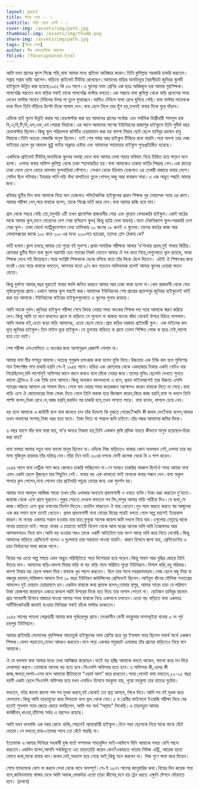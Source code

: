 ```yaml
---
layout: post
title: ফিরে দেখা -- ১
subtitle: বাড়ি থেকে ফেনী - ১
cover-img: /assets/img/path.jpg
thumbnail-img: /assets/img/thumb.png
share-img: /assets/img/path.jpg
tags: [ফিরে দেখা]
author: মীর মোসতাফিজ আহমেদ
fblink: /fbnotupdated.html
---
```

<p>
আমি যখন গ্রামের স্কুলে সিক্সে পড়ি,বাবা আমার মধ্যে প্রতিভা আবিষ্কার করেন।তিনি কুমিল্লায় সরকারি চাকরি করতেন। সপ্তাহ সপ্তাহ বাড়ি আসেন।বাড়িতে প্রাইভেট টিউটর রেখেছেন।আমাদের বাড়ির অনতিদূরে বৈরাগীহাট জুনিয়র স্কুলটি হাইস্কুলে উন্নিত করা হয়েছে১৯৫৫ কি ৫৬ সালে।এ স্কুলের নবম শ্রেণির এক ছাত্র আজিজুল হক আমার গৃহশিক্ষক।লালগেঞ্জি পরতেন বলে বাড়ির সবাই তাকে লালগেঞ্জি মাস্টার বলতো।এক সন্ধ্যায় বাবা কুমিল্লা থেকে বাড়ি প্রবেশের সময় দেখেন মাস্টার সাহেব টেবিলের উপর পা তুলে ঘুমাচ্ছেন।আমিও টেবিলে মাথা রেখে ঘুমিয়ে গেছি।বাবা মাস্টার সাহেবকে ডাক দিলে তিনি দাঁড়িয়ে উল্টো দিকে  সালাম দেন।বাবা হেসে দিলে তার হুঁশ হয়,তখনই বাবার দিকে ঘুরে দাঁড়ান।
</p><p>
এদিকে হাই স্কুলে উন্নতি করার পর হেডমাস্টার করা হয় আমাদের গ্রামের সর্বোচ্চ এবং সর্বাধিক ডিগ্রীধারী শামসুল হক বি,এ;বি,টি;বি,এল;এফ,এম পেয়ারা মিয়াকে।এর আগে আমাদের পাশের ইউনিয়নের রাজাপুর হাইস্কুলে তিনি সুদীর্ঘ বছর হেডমাস্টার ছিলেন।কিন্তু স্কুল পরিচালনা কমিটির চেয়ারম্যান করা হয় বাদশা মিয়ার ছোট ছেলে হাবিবুর রহমান হাবু মিয়াকে।তিনি অত্যন্ত মেজাজি মানুষ ছিলেন। তাই শেষ পর্যন্ত আর হাইস্কুল টিকিয়ে রাখা যায়নি।পরে অবশ্য তার মেজ ভাইয়ের ছেলে নুর আহমদ ছুট্টু ভাইর অক্লান্ত চেষ্টায় এবং আমাদের সহায়তায় হাইস্কুল পুনঃপ্রতিষ্ঠিত হয়েছে। </p><p>

একদিকে প্রাইভেট টিউটর,অন্যদিকে স্কুলের অবস্থা দেখে বাবা আমার লেখা পড়ার ভবিষ্যৎ নিয়ে চিন্তিত হয়ে পড়েন মনে হলো।
এসময় বাবার অফিস কুমিল্লা থেকে ঢাকা স্হানান্তরিত হয়।বাবা আমাকেও ঢাকায় ভর্তির সিদ্ধান্ত নেন।এক রাতের ঢাকা মেলে চেপে ভোরে নামলাম ফুলবাড়িয়া স্টেশনে। সেখান থেকে উঠলাম তেজগাও এর তেস্তরী বাজারে বাবার মেসে।সেদিন ছিল শনিবার।ইদারার পানি দড়ি বাঁধা বালতিতে তুলে গোসল,অজু আর বাথরুম সারা।এ এক অদ্ভূত পদ্ধতি আমার জন্য।</p><p>

রবিবার ছুটির দিন বাবা আমাকে নিয়ে যান তেজগাও পলিটেকনিক হাইস্কুলের প্রধান শিক্ষক নুর মোহাম্মদ স্যার এর রুমে।আমার পরীক্ষা নেন,পরে বাবাকে বলেন, তাকে সিক্সে ভর্তি করে দেন।বাবা আমার রাজি হয়ে যান।</p><p>

গ্রাম থেকে শহরে গেছি তো,তদুপরি এটি তখন প্রাদেশিক রাজধানীর সেরা এবং বৃহত্তম বেসরকারি হাইস্কুল।একই মাঠের মাঝে আমার স্কুল,ডানে মেয়েদের দেশ সেরা হলিক্রস স্কুল( কিন্তু ছাত্রি দেখা যায়না)।বামে টেকনিক্যাল স্কুল–সরকারি দেশ সেরা স্কুল। ঢাকা বোর্ডে ম্যাট্রিকুলেশনে মেধা তালিকায় ২০ জনের ১৮ জনই এ স্কুলের।তাদের কাঠের কাজ আর লোহালক্করের কাজে ১০০ করে ২০০ এর মধ্যে ২০০পেত ছাত্রেরা,
তাদের প্লেস ঠেকায় কে?  </p><p>

ভর্তি হলাম।ক্লাস চলছে,আমার তো পুরো বই মুখস্হ।প্রথম সাময়িক পরীক্ষায় আমার ‘খ’শাখায় প্রথম,দুই শাখায় দ্বিতীয়। 
রোববার ছুটির দিনে বাবা স্কুলে সরাসরি হেড স্যারের নিকট যেতেন  আমার ঐ সব খাতা নিয়ে,যেগুলোতে ভুল রয়েছে, অথচ শিক্ষক দেখে সই দিয়েছেন।স্যার সংশ্লিষ্ট শিক্ষককে ডেকে বসিয়ে খাতা তাঁর দিকে ঠেলে দিতেন। এটাই ঐ শিক্ষকের জন্য যথেষ্ট।হেড স্যার বাবাকে বলতেন, আপনার মতো ৫/৭ জন সচেতন অভিভাবক হলেই আমার স্কুলের চেহারা বদলে যেতো।</p><p>

কিন্তু দুর্ভাগ্য আমার,বছর ঘুরতেই বাবার বদলি জনিত কারনে আমার আর ঢাকা থাকা হলো না।খোদ রাজধানী থেকে ফের পূর্বচন্দ্রপুরের গ্রামে।এখানে আবার স্কুল বাছাই করা।আমাদের ইউনিয়নের শেষ প্রান্তের প্রতাপপুর জুনিয়র হাইস্কুলেই ভর্তি করা হয় আমাকে।ইউনিয়নের বাইরের হাইস্কুলগুলোতে এ স্কুলের সুনাম রয়েছে। </p><p>

আমি অংকে দুর্বল।জুনিয়র হাইস্কুল পরীক্ষা শেষে বিদায় নেয়ার সময় অংকের শিক্ষক দত্ত স্যার আমাকে স্মরণ করিয়ে দেন।কিন্তু আমি তা মনে রাখলেও গ্রামে বা বাড়িতে সে সুযোগ না থাকায় অংকে কাঁচা থেকেই উপরে উঠতে লাগলাম।আমি অবাক হই,এতো বড়ো বাড়ি আমাদের, এতো ছেলে মেয়ে।প্রায় বাড়ির দরজায় প্রাইমারী স্কুল। এক মাইলের কম দূরে জুনিয়র হাইস্কুল।তিন মাইল দূরে হাইস্কুল।সে তুলনায় বাড়িতে বা গ্রামে তেমন শিক্ষিত লোক বা ছাত্র নেই,ভালো ছাত্র তো নয়ই।</p><p>

শেষ পরীক্ষা এসএসসিতে এ অংকের জন্য আশানুরূপ রেজাল্ট পেলাম না। </p><p>


আমার বাবা মীর মশহুর আহমদ।অত্যন্ত সুপুরুষ চমৎকার কথা বলেন যুক্তি দিয়ে।উচ্চতায় এক ইঞ্চি কম বলে পুলিশের সাব ইন্সপেক্টর পদে চাকরি হয়নি সে-ই ১৯৪৪ সালে।বাড়ির এক জোতদার থেকে একহাজার টাকার একটা নোটও ধার নিয়েছিলেন,যদি লাগে!দুই অফিসার কানে কানে কথাও বলে তাঁকে নেয়ার জন্য।তাদের যুক্তিঃ ছেলেটা দেখতে শুনতে ভালো ট্রেনিংএ ঐ এক ইঞ্চি চলে আসবে।কিন্তু অন্যজন বাদসাধলো এ বলে, প্রথম লাইনআপেই তার উচ্চতা এসপি স্যারের নজরে আসলে কে সামাল দিবে।শেষে বাদ দেয়ার সময় কয়েকজন আক্ষেপও করেন বাবাকে নিতে না পেরে।বাবা বাড়ি এসে ঐ জোতদারের টাকা ফেরৎ দিতে গেলে তিনি অবাক হয়ে জিজ্ঞেস করেন,কিরে কাজ হয়নি,বাবা না বললে তিনি পাল্টা বলেন,টাকা রেখে দে,আজ হয়নি,কয়দিন পর চাকরি হবে,তখন লাগতে পারে। বাবা বলেন, লাগলে চেয়ে নেব। </p><p>

বড় হলে আমাকে এ কাহিনী বলে বাবা জানতে চান তাঁর উদ্দেশ্য কি বুঝতে পেরেছ?আমি কী জবাব দেব?বাবা বলেন,আমার তখন অভাবের সংসার,টাকা খরচ হয়ে যাবে। টাকা দিতে না পারলে জমি চাইবে।তাঁর নজর আমাদের জমির দিকে। </p><p>


 ৬ বছর  বয়সে যাঁর বাবা মারা যায়, মা’র অন্যত্র নিকাহ হয়,তিনি একজন কৃষি শ্রমিক নাহয়ে কীভাবে মানুষ হয়েছেন–চিন্তা করা যায়? </p><p>

বাবা ভাষায় আমার নতুন দাদা ভালো মানুষ ছিলেন না।এদিকে নিজ বাড়িতেও থাকার কোন অবলম্বন নেই,এসময় তার বড় মামা মুজিবুল হায়দার তাঁর দায়িত্ব নেন।তাঁরা তিন ভাই ৩০এর দশকে ফেনী কলেজ থেকে বি এ পাশ করেন। </p><p>

১৯৪৪ সালে বাবা মেট্রিক পাশ করে কোথাও চাকরি পাচ্ছিলেন না।সে সময়ও চাকরির আকাল ছিল!ঐ সময় আমার নানা এমন একটা ছেলে খুঁজছেন যার পিছুটান নেই।  বাবার বড় এক খালাতো ভাই নানাকে বাবার সন্ধান দেন।বাবা অকুল সাগরে কুল পেলেন,নানা পেলেন তার প্রাইমারি পড়ুয়া মেয়ের জন্য এক সুদর্শন বর। </p><p>

আমার নানা আবদুল আজিজ সারেং তখন তাঁর এলাকার অন্যতম প্রভাবশালী ও ধনাঢ্য ব্যক্তি।টাকা খরচ করতেন দু'হাতে।জাহাজ থেকে এলে গ্রামে ঘুরতেন।পুকুর সেচতে দেখলে বলতেন সব সিং,মাগুর আমার বাড়ি পাঠিয়ে দিও।যে কথা,সে কাজ।বাড়িতে এসে কূয়া বনানোর নির্দেশ দিতেন।যতদিন থাকতেন ঐ মাছ খেতেন।দুধ গরম করতে করতে স্বর আঙ্গুলের এক কর সমান হলে তবেই খেতেন। প্রবল প্রভাবশালী নানা মেয়ের বিয়ের পরেই বলতে গেলে অল্প বয়সেই ইন্তেকাল করেন।মা নানার একমাত্র সন্তান হওয়ায় তার চাচা,ফুফুরা অনেক জায়গা জমি দখলে নিয়ে যায়।এগুলোর নেতৃত্বে থাকে নানার চাচাতো ভাই।সারেং নানার এ চাচাতো ভাইটি বিদেশ থেকে আনা  ঘরের অনেক দামি দামি তৈজষপত্র  আর আসবাবপত্রও নিয়ে যান।আমি বড় হওয়ার পরও তাকে একটি আইটেমে তার অংশ আছে দাবি করে নিতে দেখেছি।কিন্তু আমাদের বাড়িতে প্রেসিডেন্ট হলেও এ দুঃসময়ে তার সহায়তা পাওয়া যায়নি। কারন হিসাবে জানা যায়, প্রেসিডেন্টের এ চাচা নির্বাচনের সময় কাজে লাগে। </p><p>

বিয়ের পর এতো অল্প সময়ে এমন অদ্ভুত পরিস্থিতিতে পড়ে দিশেহারা হয়ে পড়েন।কিন্তু সাহস আর বুদ্ধির জোরে তিনি উতরে যান।
আমাদের বাড়ি–বাদশা মিয়ার বাড়ি বা বড় বাড়ি নামে পরিচিত পুরো ইউনিয়নে।বিশাল বাড়ি,বহু পরিবার।বাদশা মিয়ার বড় ছেলে ফজল মিয়া।বাবাকে খুব পছন্দ করতেন। ছিল তার সাথে দহররমমহরম।মেজ ছেলে বজু মিয়া বা বজলুর রহমান,পাকিস্তান আমলে টানা ১৯ বছর ইউনিয়ন কাউন্সিলের প্রেসিডেন্ট ছিলেন।আইয়ুব খাঁনের মৌলিক গনতন্ত্রের আমলেও দুই মেয়াদে চেয়ারম্যান হন।একদিন বাবাকে কথা প্রসঙ্গে বলেন;তোমার শ্বশুর, আমার সারেং চাচা যে পরিমাণ টাকা রোজগার করেছেন একত্রে রাখলে আমি উপরের দিকে হাত দিয়ে তার নাগাল পেতাম না। ছোটজন হাবিবুর রহমান প্রায় সমবয়সী হিসাবে বাজারে যাওয়া আসার সময় বাবাকে নিয়ে একসাথে চলতেন।এত্তো বড় বাড়িতে বাবা একমাত্র সার্টিফিকেটধারী জামাই হওয়ায় সিনিয়রা সবাই তাঁকে মাস্টার ডাকতেন। </p><p>


 ১৯৪৫ সালের পহেলা ফেব্রুয়ারী আমার জন্ম পূর্বচন্দ্রপুর গ্রামে।তৎকালীন ফেনী মহকুুমার দাগনভূইয়া থানার ৩ নং পূর্ব চন্দ্রপুর ইউনিয়নে। </p><p>

আমার প্রাইমারি লেভেলের গৃহশিক্ষক আতাতুর্ক হাইস্কুলের নবম শ্রেণির ছাত্র নুর ইসলাম স্যার ছিলেন যথার্থ অর্থে একজন শিক্ষক।যেমন পড়াতেন,তেমন আদরও করতেন।মনে পড়ে একবার বসুরহাট এলাকার তাঁর গ্রামের বাড়িতেও নিয়ে যান আমাকে।
</p><p>

ঐ যে বললাম বাবা আমার মধ্যে মেধা আবিষ্কার করেছেন।যতই বড় হচ্ছি আমাকে বলতে থাকেন, ভালো করে মন দিয়ে লেখাপড়া করবে।তোমাকে অনেক বড় হতে হবে।সিএসপি অফিসার হতে হবে।এ অফিসার কী,এদের কী কাজ,ক্ষমতা,দাপট–এসব বলে আমাকে রীতিমতো  “ওয়ার্ম আপ” করে রাখতেন।সময় পেলেই বাবা বলতেন,২২-২৫ বছর বয়সী একটা ছেলে সিএসপি অফিসার হয়ে যখন এসডিও হিসাবে মহকুমা যায়, পুরো মহকুমা তার হাতের মুঠোয়। </p><p>

বলতেন,
বইর কালো কালো শব্দ সব মুখস্ত করবে,বই থেকেই তো প্রশ্ন আসবে, লিখে দিবে।আমি সব বই মুখস্ত করে ফেলতাম।কিন্তু আমি তাড়াহুড়ো করে লিখতাম বলে ভুল থেকে যেত।৫ ম শ্রেনীর ফাইনালে ইংরেজি পরীক্ষা দিয়ে বের হতেই শুনলাম স্যার জোরে জোরে বলছিলেন,
আমি গড অর্থ “অল্লাহ” লিখেছি।এ তাড়াহুড়া আমার কর্মজীবন,খাওয়া,হাঁটাসহ সর্বত্র এ বয়সেও রয়েছে। </p><p>

আমি যখন ধানমন্ডি এক নম্বর রোডে থাকি,পেছনেই ল্যাবরেটরী হাইস্কুল।টেনে পড়া ছেলেকে নিয়ে মাঝে মাঝে হেঁটে যেতাম।সে বলতো,বাবা–তোমার সাথে তো হেঁটে পারছি না। </p><p>

ইত্তেফাক এ আমার সিনিয়র সহকর্মী যুগ্ম বার্তা সম্পাদক শাহাবুদ্দিন ভাই–অফিসে  যিনি আমাকে সবচে বেশি পছন্দ করতেন।একদিন বলেন,আপনি সবকিছুতে এত তাড়াতাড়ি করেন কেন?একহাতে খাতায় নিউজ এন্ট্রি, আরেক হাতে ফোনে কথা,মাঝে খাবার খান।জবাব দেই,অভ্যাস হয়ে গেছে ভাই,কিছু মনে করবেন না। নিজ গুণে ক্ষমা করে দিয়েন। </p><p>

শেষে ম্যাডামকে যোগ না করলে লেখা থেকে যাবে অসম্পূর্ণ।সে-ই ১৯৭৭ সালের জানুয়ারির কথা।বিয়ের দিন কয়েক পরে বলে,কাবিননামায় স্বাক্ষর দেখে আমি অবাক,লোকটার এত্তো তাড়া কীসের,মনে হয় ট্রেন ধরতে এক্ষুনি ষ্টেশনে দৌড়াতে হবে।
(চলবে)

</p>